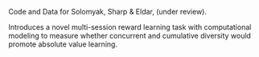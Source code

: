 
Code and Data for Solomyak, Sharp & Eldar, (under review).

Introduces a novel multi-session reward learning task with computational modeling to measure whether concurrent and cumulative diversity would promote absolute value learning. 


